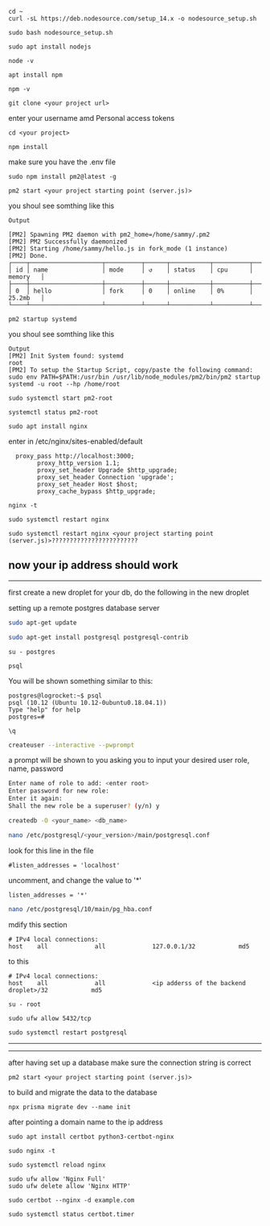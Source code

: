 ```
cd ~
curl -sL https://deb.nodesource.com/setup_14.x -o nodesource_setup.sh
```

```
sudo bash nodesource_setup.sh
```

```
sudo apt install nodejs
```
```
node -v
```
```
apt install npm
```
```
npm -v
```
```
git clone <your project url>
```
enter your username amd Personal access tokens
```
cd <your project>
```
```
npm install
```
make sure you have the .env file

```
sudo npm install pm2@latest -g
```
```
pm2 start <your project starting point (server.js)>
```
you shoul see somthing like this
```
Output

[PM2] Spawning PM2 daemon with pm2_home=/home/sammy/.pm2
[PM2] PM2 Successfully daemonized
[PM2] Starting /home/sammy/hello.js in fork_mode (1 instance)
[PM2] Done.
┌────┬────────────────────┬──────────┬──────┬───────────┬──────────┬──────────┐
│ id │ name               │ mode     │ ↺    │ status    │ cpu      │ memory   │
├────┼────────────────────┼──────────┼──────┼───────────┼──────────┼──────────┤
│ 0  │ hello              │ fork     │ 0    │ online    │ 0%       │ 25.2mb   │
└────┴────────────────────┴──────────┴──────┴───────────┴──────────┴──────────┘
```
```
pm2 startup systemd
```
you shoul see somthing like this
```
Output
[PM2] Init System found: systemd
root
[PM2] To setup the Startup Script, copy/paste the following command:
sudo env PATH=$PATH:/usr/bin /usr/lib/node_modules/pm2/bin/pm2 startup systemd -u root --hp /home/root
```
```
sudo systemctl start pm2-root
```
```
systemctl status pm2-root
```
```
sudo apt install nginx
```
enter in /etc/nginx/sites-enabled/default
```
  proxy_pass http://localhost:3000;
        proxy_http_version 1.1;
        proxy_set_header Upgrade $http_upgrade;
        proxy_set_header Connection 'upgrade';
        proxy_set_header Host $host;
        proxy_cache_bypass $http_upgrade;
```
```
nginx -t
```
```
sudo systemctl restart nginx
```
```
sudo systemctl restart nginx <your project starting point (server.js)>????????????????????????
```
now your ip address should work
---
---
first create a new droplet for your db,
do the following in the new droplet

setting up a remote postgres database server

```bash
sudo apt-get update
```
```bash
sudo apt-get install postgresql postgresql-contrib
```
```
su - postgres
```
```
psql
```
You will be shown something similar to this:
```
postgres@logrocket:~$ psql
psql (10.12 (Ubuntu 10.12-0ubuntu0.18.04.1))
Type "help" for help
postgres=#
```
```
\q
```

```bash
createuser --interactive --pwprompt 
```
a prompt will be shown to you asking you to input your desired user role, name, password
```bash
Enter name of role to add: <enter root>
Enter password for new role:
Enter it again:
Shall the new role be a superuser? (y/n) y
```
```bash
createdb -O <your_name> <db_name>
```
```bash
nano /etc/postgresql/<your_version>/main/postgresql.conf
```
look for this line in the file
```
#listen_addresses = 'localhost'
```
uncomment, and change the value to '*'
```
listen_addresses = '*'
```
```bash
nano /etc/postgresql/10/main/pg_hba.conf
```
mdify this section
```
# IPv4 local connections:
host    all             all             127.0.0.1/32            md5
```
to this
```
# IPv4 local connections:
host    all             all             <ip adderss of the backend droplet>/32            md5
```
```
su - root
```
```
sudo ufw allow 5432/tcp
```
```
sudo systemctl restart postgresql
```
---
---
after having set up a database make sure the connection string is correct
```
pm2 start <your project starting point (server.js)>
```
to build and migrate the data to the database
```
npx prisma migrate dev --name init
```
after pointing a domain name to the ip address
```
sudo apt install certbot python3-certbot-nginx
```
```
sudo nginx -t
```
```
sudo systemctl reload nginx
```
```
sudo ufw allow 'Nginx Full'
sudo ufw delete allow 'Nginx HTTP'
```
```
sudo certbot --nginx -d example.com 
```
```
sudo systemctl status certbot.timer
```
